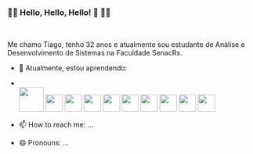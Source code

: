 ### 🏳️‍🌈 Hello, Hello, Hello! 👋 🏳️‍🌈
<br>

Me chamo Tiago, tenho 32 anos e atualmente sou estudante de Análise e Desenvolvimento de Sistemas na Faculdade SenacRs.

- 🌱 Atualmente, estou aprendendo:
- <br>

  <img src="https://cdn.jsdelivr.net/gh/devicons/devicon/icons/python/python-original-wordmark.svg" width="50" height="50"/>
  <img src="https://cdn.jsdelivr.net/gh/devicons/devicon/icons/javascript/javascript-original.svg" width="35" height="35"/>
  <img src="https://cdn.jsdelivr.net/gh/devicons/devicon/icons/css3/css3-original-wordmark.svg" width="35" height="35"/>
  <img src="https://cdn.jsdelivr.net/gh/devicons/devicon/icons/html5/html5-original-wordmark.svg" width="35" height="35"/>
  <img src="https://cdn.jsdelivr.net/gh/devicons/devicon/icons/git/git-original-wordmark.svg" width="35" height="35"/>
  <img src="https://cdn.jsdelivr.net/gh/devicons/devicon/icons/linux/linux-original.svg" width="35" height="35"/>        
  <img src="https://cdn.jsdelivr.net/gh/devicons/devicon/icons/mysql/mysql-original-wordmark.svg" width="35" height="35"/>        
  <img src="https://cdn.jsdelivr.net/gh/devicons/devicon/icons/nodejs/nodejs-original-wordmark.svg" width="35" height="35"/>       
  <img src="https://cdn.jsdelivr.net/gh/devicons/devicon/icons/php/php-original.svg" width="35" height="35"/>        
  <img src="https://cdn.jsdelivr.net/gh/devicons/devicon/icons/microsoftsqlserver/microsoftsqlserver-plain-wordmark.svg" width="35" height="35"/>
          
          
          
                  
          

- 📫 How to reach me: ...
- 😄 Pronouns: ...



